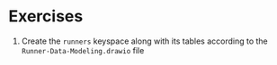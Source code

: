 # Exercises

1. Create the `runners` keyspace along with its tables according to the `Runner-Data-Modeling.drawio` file
